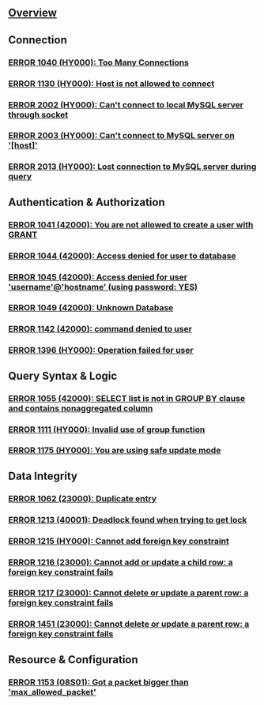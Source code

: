 ---
---

## [Overview](/reference/mysql/error/overview)

## Connection

### [ERROR 1040 (HY000): Too Many Connections](/reference/mysql/error/1040-too-many-connections)

### [ERROR 1130 (HY000): Host is not allowed to connect](/reference/mysql/error/1130-host-not-allowed-to-connect)

### [ERROR 2002 (HY000): Can't connect to local MySQL server through socket](/reference/mysql/error/2002-cant-connect-local-mysql-server)

### [ERROR 2003 (HY000): Can't connect to MySQL server on '[host]'](/reference/mysql/error/2003-cant-connect-mysql-server)

### [ERROR 2013 (HY000): Lost connection to MySQL server during query](/reference/mysql/error/2013-lost-connection-mysql-server)

## Authentication & Authorization

### [ERROR 1041 (42000): You are not allowed to create a user with GRANT](/reference/mysql/error/1041-you-are-not-allowed-to-create-a-user-with-grant)

### [ERROR 1044 (42000): Access denied for user to database](/reference/mysql/error/1044-access-denied-for-user-to-database)

### [ERROR 1045 (42000): Access denied for user 'username'@'hostname' (using password: YES)](/reference/mysql/error/1045-access-denied-for-user-using-password)

### [ERROR 1049 (42000): Unknown Database](/reference/mysql/error/1049-unknown-database)

### [ERROR 1142 (42000): command denied to user](/reference/mysql/error/1142-command-denied-to-user)

### [ERROR 1396 (HY000): Operation failed for user](/reference/mysql/error/1396-operation-failed-for-user)

## Query Syntax & Logic

### [ERROR 1055 (42000): SELECT list is not in GROUP BY clause and contains nonaggregated column](/reference/mysql/error/1055-select-list-not-in-group-by)

### [ERROR 1111 (HY000): Invalid use of group function](/reference/mysql/error/1111-invalid-use-of-group-function)

### [ERROR 1175 (HY000): You are using safe update mode](/reference/mysql/error/1175-using-safe-update-mode)

## Data Integrity

### [ERROR 1062 (23000): Duplicate entry](/reference/mysql/error/1062-duplicate-entry)

### [ERROR 1213 (40001): Deadlock found when trying to get lock](/reference/mysql/error/1213-deadlock-found)

### [ERROR 1215 (HY000): Cannot add foreign key constraint](/reference/mysql/error/1215-cannot-add-foreign-key)

### [ERROR 1216 (23000): Cannot add or update a child row: a foreign key constraint fails](/reference/mysql/error/1216-cannot-add-child-row)

### [ERROR 1217 (23000): Cannot delete or update a parent row: a foreign key constraint fails](/reference/mysql/error/1217-cannot-delete-parent-row)

### [ERROR 1451 (23000): Cannot delete or update a parent row: a foreign key constraint fails](/reference/mysql/error/1451-cannot-delete-parent-row)

## Resource & Configuration

### [ERROR 1153 (08S01): Got a packet bigger than 'max_allowed_packet'](/reference/mysql/error/1153-packet-bigger-than-max-allowed-packet)
